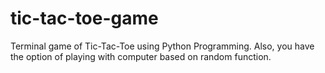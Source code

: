 # tic-tac-toe-game
Terminal game of Tic-Tac-Toe using Python Programming. Also, you have the option of playing with computer based on random  function.
